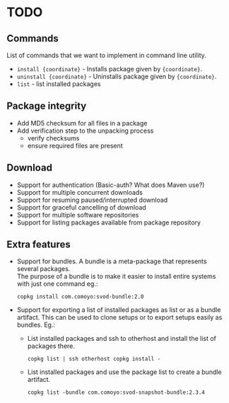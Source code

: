 # TODO

## Commands

List of commands that we want to implement in command line utility.

- `install {coordinate}` - Installs package given by `{coordinate}`.
- `uninstall {coordinate}` - Uninstalls package given by `{coordinate}`.
- `list` - list installed packages

## Package integrity
- Add MD5 checksum for all files in a package
- Add verification step to the unpacking process
  - verify checksums
  - ensure required files are present
  
## Download
- Support for authentication (Basic-auth?  What does Maven use?)
- Support for multiple concurrent downloads
- Support for resuming paused/interrupted download
- Support for graceful cancelling of download
- Support for multiple software repositories
- Support for listing packages available from package repository

## Extra features
- Support for bundles.  A bundle is a meta-package that represents several packages.  
  The purpose of a bundle is to make it easier to install entire systems 
  with just one command eg.:
  
  `copkg install com.comoyo:svod-bundle:2.0`
  
- Support for exporting a list of installed packages as list or as a bundle artifact.
  This can be used to clone setups or to export setups easily as bundles.  Eg.:
  
  - List installed packages and ssh to otherhost and install the list of packages there.

      `copkg list | ssh otherhost copkg install -`
        
  - List installed packages and use the package list to create a bundle artifact.
  
      `copkg list -bundle com.comoyo:svod-snapshot-bundle:2.3.4`